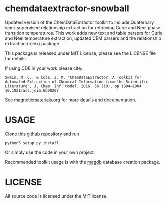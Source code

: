 # chemdataextractor-snowball
Updated version of the ChemDataExtractor toolkit to include Quaternary semi-supervised relationship extraction for
retrieving Curie and Neel phase transition temperatures. This work adds new text and table parsers for Curie and Néel
temperature extraction, updated CEM parsers and the relationship extraction (relex) package.

This package is released under MIT License, please see the LICENSE file for details.

If using CDE in your work please cite:
```
Swain, M. C., & Cole, J. M. "ChemDataExtractor: A Toolkit for Automated Extraction of Chemical Information from the Scientific Literature", J. Chem. Inf. Model. 2016, 56 (10), pp 1894–1904 10.1021/acs.jcim.6b00207
```

See [magneticmaterials.org](http://magneticmaterials.org/documentation) for more details and documentation.


# USAGE
Clone this github repository and run 
```
python3 setup.py install
```

Or simply use the code in your own project.

Recommended toolkit usage is with the [magdb](https://github.com/cjcourt/magdb) database creation package.

# LICENSE
All source code is licensed under the MIT license.
